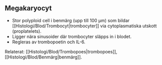 ## Megakaryocyt

- Stor polyploid cell i benmärg (upp till 100 µm) som bildar [[Histologi/Blod/Trombocyt|trombocyter]] via cytoplasmatiska utskott (proplatelets).  
- Ligger nära sinusoider där trombocyter släpps in i blodet.  
- Regleras av trombopoetin och IL-6.

Relaterat: [[Histologi/Blod/Trombopoes|trombopoes]], [[Histologi/Blod/Benmärg|benmärg]].
